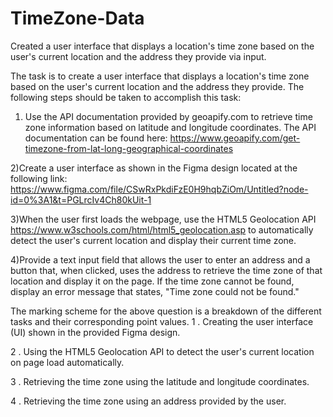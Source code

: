 # TimeZone-Data
Created a user interface that displays a location's time zone based on the user's current location and the address they provide via input.


The task is to create a user interface that displays a location's time zone based on the user's current location and the address they provide. The following steps should be taken to accomplish this task:

1) Use the API documentation provided by geoapify.com to retrieve time zone information based on latitude and longitude coordinates. The API documentation can be found here: https://www.geoapify.com/get-timezone-from-lat-long-geographical-coordinates

2)Create a user interface as shown in the Figma design located at the following link: https://www.figma.com/file/CSwRxPkdiFzE0H9hqbZiOm/Untitled?node-id=0%3A1&t=PGLrcIv4Ch80kUit-1

3)When the user first loads the webpage, use the HTML5 Geolocation API https://www.w3schools.com/html/html5_geolocation.asp to automatically detect the user's current location and display their current time zone.

4)Provide a text input field that allows the user to enter an address and a button that, when clicked, uses the address to retrieve the time zone of that location and display it on the page. If the time zone cannot be found, display an error message that states, "Time zone could not be found."


The marking scheme for the above question is a breakdown of the different tasks and their corresponding point values.
1 . Creating the user interface (UI) shown in the provided Figma design.

2 . Using the HTML5 Geolocation API to detect the user's current location on page load automatically.

3 . Retrieving the time zone using the latitude and longitude coordinates.

4 . Retrieving the time zone using an address provided by the user.
